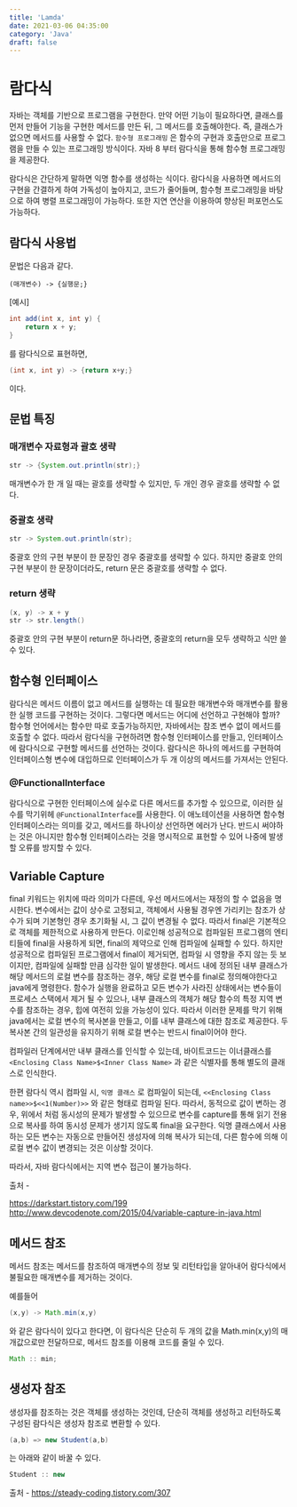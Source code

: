```yaml
---
title: 'Lamda'
date: 2021-03-06 04:35:00
category: 'Java'
draft: false
---  
```

# 람다식
자바는 객체를 기반으로 프로그램을 구현한다. 만약 어떤 기능이 필요하다면, 클래스를 먼저 만들어 기능을 구현한 메서드를 만든 뒤, 그 메서드를 호출해야한다. 즉, 클래스가 없으면 메서드를 사용할 수 없다. `함수형 프로그래밍` 은 함수의 구현과 호출만으로 프로그램을 만들 수 있는 프로그래밍 방식이다. 자바 8 부터 람다식을 통해 함수형 프로그래밍을 제공한다.

람다식은 간단하게 말하면 익명 함수를 생성하는 식이다. 람다식을 사용하면 메서드의 구현을 간결하게 하여 가독성이 높아지고, 코드가 줄어들며, 함수형 프로그래밍을 바탕으로 하여 병렬 프로그래밍이 가능하다. 또한 지연 연산을 이용하여 향상된 퍼포먼스도 가능하다. 

## 람다식 사용법

문법은 다음과 같다.

`(매개변수) -> {실행문;}`

[예시]

``` java
int add(int x, int y) {
    return x + y;
}
````
를 람다식으로 표현하면,

```java
(int x, int y) -> {return x+y;}
```

이다.

## 문법 특징

### 매개변수 자료형과 괄호 생략

``` java
str -> {System.out.println(str);}
```

매개변수가 한 개 일 때는 괄호를 생략할 수 있지만, 두 개인 경우 괄호를 생략할 수 없다.

### 중괄호 생략

``` java
str -> System.out.println(str);
```
중괄호 안의 구현 부분이 한 문장인 경우 중괄호를 생략할 수 있다. 하지만 중괄호 안의 구현 부분이 한 문장이더라도, return 문은 중괄호를 생략할 수 없다.

### return 생략
``` java
(x, y) -> x + y
str -> str.length()
```
중괄호 안의 구현 부분이 return문 하나라면, 중괄호의 return을 모두 생략하고 식만 쓸 수 있다.

## 함수형 인터페이스
람다식은 메서드 이름이 없고 메서드를 실행하는 데 필요한 매개변수와 매개변수를 활용한 실행 코드를 구현하는 것이다. 그렇다면 메서드는 어디에 선언하고 구현해야 할까? 함수형 언어에서는 함수만 따로 호출가능하지만, 자바에서는 참조 변수 없이 메서드를 호출할 수 없다. 따라서 람다식을 구현하려면 함수형 인터페이스를 만들고, 인터페이스에 람다식으로 구현할 메서드를 선언하는 것이다. 람다식은 하나의 메서드를 구현하여 인터페이스형 변수에 대입하므로 인터페이스가 두 개 이상의 메서드를 가져서는 안된다.

### @FunctionalInterface
람다식으로 구현한 인터페이스에 실수로 다른 메서드를 추가할 수 있으므로, 이러한 실수를 막기위헤 `@FunctionalInterface`를 사용한다. 이 애노테이션을 사용하면 함수형 인터페이스라는 의미를 갖고, 메서드를 하나이상 선언하면 에러가 난다. 반드시 써야하는 것은 아니지만 함수형 인터페이스라는 것을 명시적으로 표현할 수 있어 나중에 발생할 오류를 방지할 수 있다.

## Variable Capture
final 키워드는 위치에 따라 의미가 다른데, 우선 메서드에서는 재정의 할 수 없음을 명시한다. 변수에서는 값이 상수로 고정되고, 객체에서 사용될 경우엔 가리키는 참조가 상수가 되며 기본형인 경우 초기화될 시, 그 값이 변경될 수 없다. 따라서 final은 기본적으로 객체를 제한적으로 사용하게 만든다. 이로인해 성공적으로 컴파일된 프로그램의 엔티티들에 final을 사용하게 되면, final의 제약으로 인해 컴파일에 실패할 수 있다. 하지만 성공적으로 컴파일된 프로그램에서 final이 제거되면, 컴파일 시 영향을 주지 않는 듯 보이지만, 컴파일에 실패할 만큼 심각한 일이 발생한다. 메서드 내에 정의된 내부 클래스가 해당 메서드의 로컬 변수를 참조하는 경우, 해당 로컬 변수를 final로 정의해야한다고 java에게 명령한다. 함수가 실행을 완료하고 모든 변수가 사라진 상태에서는 변수들이 프로세스 스택에서 제거 될 수 있으나, 내부 클래스의 객체가 해당 함수의 특정 지역 변수를 참조하는 경우, 힙에 여전히 있을 가능성이 있다. 따라서 이러한 문제를 막기 위해 java에서는 로컬 변수의 복사본을 만들고, 이를 내부 클래스에 대한 참조로 제공한다. 두 복사본 간의 일관성을 유지하기 위해 로컬 변수는 반드시 final이어야 한다.

컴파일러 단계에서만 내부 클래스를 인식할 수 있는데, 바이트코드는 이너클래스를 `<Enclosing Class Name>$<Inner Class Name>` 과 같은 식별자를 통해 별도의 클래스로 인식한다. 

한편 람다식 역시 컴파일 시, `익명 클래스` 로 컴파일이 되는데, `<<Enclosing Class name>>$<<1(Number)>>` 와 같은 형태로 컴파일 된다. 따라서, 동적으로 값이 변하는 경우, 위에서 처럼 동시성의 문제가 발생할 수 있으므로 변수를 capture를 통해 읽기 전용으로 복사를 하여 동시성 문제가 생기지 않도록 final을 요구한다. 익명 클래스에서 사용하는 모든 변수는 자동으로 만들어진 생성자에 의해 복사가 되는데, 다른 함수에 의해 이 로컬 변수 값이 변경되는 것은 이상할 것이다. 

따라서, 자바 람다식에서는 지역 변수 접근이 불가능하다.

출처 - 

https://darkstart.tistory.com/199
http://www.devcodenote.com/2015/04/variable-capture-in-java.html

## 메서드 참조
메서드 참조는 메서드를 참조하여 매개변수의 정보 및 리턴타입을 알아내어 람다식에서 불필요한 매개변수를 제거하는 것이다. 

예를들어 
``` java
(x,y) -> Math.min(x,y)
```
와 같은 람다식이 있다고 한다면, 이 람다식은 단순히 두 개의 값을 Math.min(x,y)의 매개값으로만 전달하므로, 메서드 참조를 이용해 코드를 줄일 수 있다.
``` java
Math :: min;
```

## 생성자 참조
생성자를 참조하는 것은 객체를 생성하는 것인데, 단순히 객체를 생성하고 리턴하도록 구성된 람다식은 생성자 참조로 변환할 수 있다.

``` java
(a,b) => new Student(a,b)
```
는 아래와 같이 바꿀 수 있다.
``` java
Student :: new
```

출처 - https://steady-coding.tistory.com/307